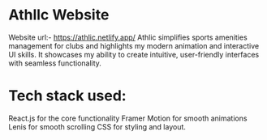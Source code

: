 # Athllc Website
Website url:- https://athlic.netlify.app/
Athlic simplifies sports amenities management for clubs and highlights my modern animation and interactive UI skills. It showcases my ability to create intuitive, user-friendly interfaces with seamless functionality.
# Tech stack used:
React.js for the core functionality
Framer Motion for smooth animations 
Lenis for smooth scrolling
CSS for styling and layout.
